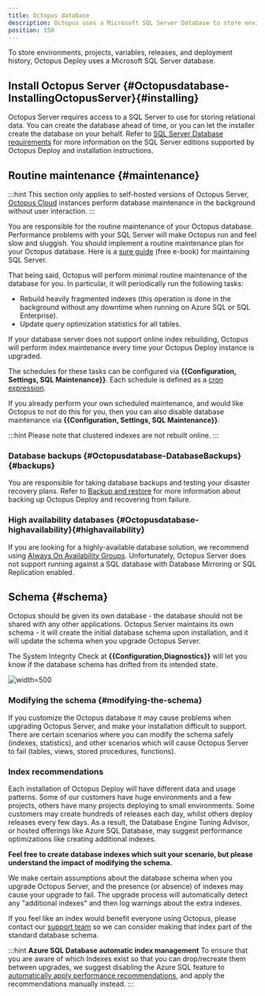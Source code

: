 ```yaml
---
title: Octopus database
description: Octopus uses a Microsoft SQL Server Database to store environments, projects, variables, releases, and deployment history.
position: 150
---
```


To store environments, projects, variables, releases, and deployment history, Octopus Deploy uses a Microsoft SQL Server database.

## Install Octopus Server {#Octopusdatabase-InstallingOctopusServer}{#installing}

Octopus Server requires access to a SQL Server to use for storing relational data. You can create the database ahead of time, or you can let the installer create the database on your behalf. Refer to [SQL Server Database requirements](/docs/installation/sql-server-database.md) for more information on the SQL Server editions supported by Octopus Deploy and installation instructions.

## Routine maintenance {#maintenance}

:::hint
This section only applies to self-hosted versions of Octopus Server, [Octopus Cloud](/docs/octopus-cloud/index.md) instances perform database maintenance in the background without user interaction.
:::

You are responsible for the routine maintenance of your Octopus database. Performance problems with your SQL Server will make Octopus run and feel slow and sluggish. You should implement a routine maintenance plan for your Octopus database. Here is a [sure guide](https://oc.to/SQLServerMaintenanceGuide) (free e-book) for maintaining SQL Server.

That being said, Octopus will perform minimal routine maintenance of the database for you. In particular, it will periodically run the following tasks:
* Rebuild heavily fragmented indexes (this operation is done in the background without any downtime when running on Azure SQL or SQL Enterprise).
* Update query optimization statistics for all tables.

If your database server does not support online index rebuilding, Octopus will perform index maintenance every time your Octopus Deploy instance is upgraded.

The schedules for these tasks can be configured via **{{Configuration, Settings, SQL Maintenance}}**. Each schedule is defined as a [cron expression](https://en.wikipedia.org/wiki/Cron#Overview). 

If you already perform your own scheduled maintenance, and would like Octopus to not do this for you, then you can also disable database maintenance via **{{Configuration, Settings, SQL Maintenance}}**.

:::hint
Please note that clustered indexes are not rebuilt online.
:::

### Database backups {#Octopusdatabase-DatabaseBackups}{#backups}

You are responsible for taking database backups and testing your disaster recovery plans. Refer to [Backup and restore](/docs/administration/data/backup-and-restore.md) for more information about backing up Octopus Deploy and recovering from failure.

### High availability databases {#Octopusdatabase-highavailability}{#highavailability}

If you are looking for a highly-available database solution, we recommend using [Always On Availability Groups](https://docs.microsoft.com/en-us/sql/database-engine/availability-groups/windows/overview-of-always-on-availability-groups-sql-server?view=sql-server-2017). Unfortunately, Octopus Server does not support running against a SQL database with Database Mirroring or SQL Replication enabled.  

## Schema {#schema}

Octopus should be given its own database - the database should not be shared with any other applications. Octopus Server maintains its own schema - it will create the initial database schema upon installation, and it will update the schema when you upgrade Octopus Server.

The System Integrity Check at **{{Configuration,Diagnostics}}** will let you know if the database schema has drifted from its intended state.

![](run-system-integrity-check.png "width=500")

### Modifying the schema {#modifying-the-schema}

If you customize the Octopus database it may cause problems when upgrading Octopus Server, and make your installation difficult to support. There are certain scenarios where you can modify the schema safely (indexes, statistics), and other scenarios which will cause Octopus Server to fail (tables, views, stored procedures, functions).

### Index recommendations

Each installation of Octopus Deploy will have different data and usage patterns. Some of our customers have huge environments and a few projects, others have many projects deploying to small environments. Some customers may create hundreds of releases each day, whilst others deploy releases every few days. As a result, the Database Engine Tuning Advisor, or hosted offerings like Azure SQL Database, may suggest performance optimizations like creating additional indexes.

**Feel free to create database indexes which suit your scenario, but please understand the impact of modifying the schema.**

We make certain assumptions about the database schema when you upgrade Octopus Server, and the presence (or absence) of indexes may cause your upgrade to fail. The upgrade process will automatically detect any "additional indexes" and then log warnings about the extra indexes.

If you feel like an index would benefit everyone using Octopus, please contact our [support team](https://octopus.com/support) so we can consider making that index part of the standard database schema.

:::hint
**Azure SQL Database automatic index management**
To ensure that you are aware of which Indexes exist so that you can drop/recreate them between upgrades, we suggest disabling the Azure SQL feature to [automatically apply performance recommendations](https://azure.microsoft.com/en-us/documentation/articles/sql-database-advisor-portal/#enable-automatic-index-management), and apply the recommendations manually instead.
:::
